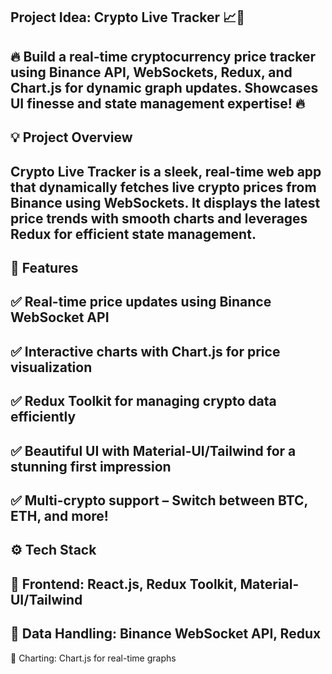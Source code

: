 Project Idea: Crypto Live Tracker 📈🚀
----------------------------------------------
🔥 Build a real-time cryptocurrency price tracker using Binance API, WebSockets, Redux, and Chart.js for dynamic graph updates. Showcases UI finesse and state management expertise! 🔥
----------------------------------------------


💡 Project Overview
----------------------------------------------
Crypto Live Tracker is a sleek, real-time web app that dynamically fetches live crypto prices from Binance using WebSockets. It displays the latest price trends with smooth charts and leverages Redux for efficient state management. 
----------------------------------------------


🚀 Features
----------------------------------------------
✅ Real-time price updates using Binance WebSocket API
----------------------------------------------
✅ Interactive charts with Chart.js for price visualization
----------------------------------------------
✅ Redux Toolkit for managing crypto data efficiently
----------------------------------------------
✅ Beautiful UI with Material-UI/Tailwind for a stunning first impression
----------------------------------------------
✅ Multi-crypto support – Switch between BTC, ETH, and more!
----------------------------------------------

⚙️ Tech Stack
----------------------------------------------
🔹 Frontend: React.js, Redux Toolkit, Material-UI/Tailwind
----------------------------------------------
🔹 Data Handling: Binance WebSocket API, Redux
----------------------------------------------
🔹 Charting: Chart.js for real-time graphs


